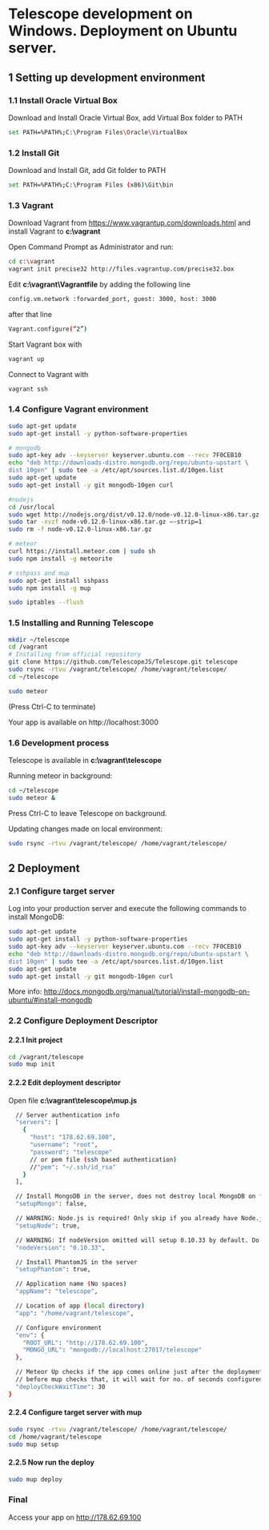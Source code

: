 # Telescope development on Windows. Deployment on Ubuntu server.

## 1 Setting up development environment
### 1.1 Install Oracle Virtual Box
Download and Install Oracle Virtual Box, add Virtual Box folder to PATH
```sh
set PATH=%PATH%;C:\Program Files\Oracle\VirtualBox 
```
### 1.2 Install Git
Download and Install Git, add Git folder to PATH
```sh
set PATH=%PATH%;C:\Program Files (x86)\Git\bin 
```
### 1.3 Vagrant
Download Vagrant from https://www.vagrantup.com/downloads.html and install Vagrant to **c:\vagrant**

Open Command Prompt as Administrator and run:
```sh
cd c:\vagrant
vagrant init precise32 http://files.vagrantup.com/precise32.box 
```
Edit **c:\vagrant\Vagrantfile** by adding the following line
```sh
config.vm.network :forwarded_port, guest: 3000, host: 3000
```
after that line
```sh
Vagrant.configure(“2”)
```

Start Vagrant box with
```sh
vagrant up
```

Connect to Vagrant with
```sh
vagrant ssh
```

### 1.4 Configure Vagrant environment
```sh
sudo apt-get update
sudo apt-get install -y python-software-properties

# mongodb
sudo apt-key adv --keyserver keyserver.ubuntu.com --recv 7F0CEB10
echo "deb http://downloads-distro.mongodb.org/repo/ubuntu-upstart \
dist 10gen" | sudo tee -a /etc/apt/sources.list.d/10gen.list
sudo apt-get update
sudo apt-get install -y git mongodb-10gen curl

#nodejs
cd /usr/local
sudo wget http://nodejs.org/dist/v0.12.0/node-v0.12.0-linux-x86.tar.gz
sudo tar -xvzf node-v0.12.0-linux-x86.tar.gz –-strip=1
sudo rm -f node-v0.12.0-linux-x86.tar.gz

# meteor
curl https://install.meteor.com | sudo sh
sudo npm install -g meteorite

# sshpass and mup
sudo apt-get install sshpass
sudo npm install -g mup

sudo iptables --flush
```

### 1.5 Installing and Running Telescope
```sh
mkdir ~/telescope
cd /vagrant
# Installing from official repository
git clone https://github.com/TelescopeJS/Telescope.git telescope
sudo rsync -rtvu /vagrant/telescope/ /home/vagrant/telescope/
cd ~/telescope

sudo meteor 
```
(Press Ctrl-C to terminate)

Your app is available on http://localhost:3000

### 1.6 Development process
Telescope is available in **c:\vagrant\telescope**

Running meteor in background:
```sh
cd ~/telescope
sudo meteor &
```
Press Ctrl-C to leave Telescope on background.

Updating changes made on local environment:
```sh
sudo rsync -rtvu /vagrant/telescope/ /home/vagrant/telescope/
```

## 2 Deployment

### 2.1 Configure target server

Log into your production server and execute the following commands to install MongoDB:

```sh
sudo apt-get update
sudo apt-get install -y python-software-properties
sudo apt-key adv --keyserver keyserver.ubuntu.com --recv 7F0CEB10
echo "deb http://downloads-distro.mongodb.org/repo/ubuntu-upstart \
dist 10gen" | sudo tee -a /etc/apt/sources.list.d/10gen.list
sudo apt-get update
sudo apt-get install -y git mongodb-10gen curl
```

More info: http://docs.mongodb.org/manual/tutorial/install-mongodb-on-ubuntu/#install-mongodb

### 2.2 Configure Deployment Descriptor

#### 2.2.1 Init project

```sh
cd /vagrant/telescope
sudo mup init
```

#### 2.2.2 Edit deployment descriptor
Open file **c:\vagrant\telescope\mup.js**

```sh
  // Server authentication info
  "servers": [
    {
      "host": "178.62.69.100",
      "username": "root",
      "password": "telescope"
      // or pem file (ssh based authentication)
      //"pem": "~/.ssh/id_rsa"
    }
  ],

  // Install MongoDB in the server, does not destroy local MongoDB on future setup
  "setupMongo": false,

  // WARNING: Node.js is required! Only skip if you already have Node.js installed on server.
  "setupNode": true,

  // WARNING: If nodeVersion omitted will setup 0.10.33 by default. Do not use v, only version number.
  "nodeVersion": "0.10.33",

  // Install PhantomJS in the server
  "setupPhantom": true,

  // Application name (No spaces)
  "appName": "telescope",

  // Location of app (local directory)
  "app": "/home/vagrant/telescope",

  // Configure environment
  "env": {
    "ROOT_URL": "http://178.62.69.100",
    "MONGO_URL": "mongodb://localhost:27017/telescope"
  },

  // Meteor Up checks if the app comes online just after the deployment
  // before mup checks that, it will wait for no. of seconds configured below
  "deployCheckWaitTime": 30
}
```

#### 2.2.4 Configure target server with mup
```sh
sudo rsync -rtvu /vagrant/telescope/ /home/vagrant/telescope/
cd /home/vagrant/telescope
sudo mup setup
```

#### 2.2.5 Now run the deploy
```sh
sudo mup deploy
```

### Final

Access your app on http://178.62.69.100
 
